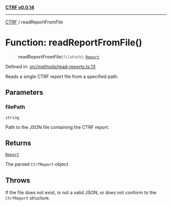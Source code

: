 [**CTRF v0.0.14**](../README.md)

***

[CTRF](../README.md) / readReportFromFile

# Function: readReportFromFile()

> **readReportFromFile**(`filePath`): [`Report`](../interfaces/Report.md)

Defined in: [src/methods/read-reports.ts:13](https://github.com/ctrf-io/ctrf-core-js/blob/main/src/methods/read-reports.ts#L13)

Reads a single CTRF report file from a specified path.

## Parameters

### filePath

`string`

Path to the JSON file containing the CTRF report.

## Returns

[`Report`](../interfaces/Report.md)

The parsed `CtrfReport` object.

## Throws

If the file does not exist, is not a valid JSON, or does not conform to the `CtrfReport` structure.
